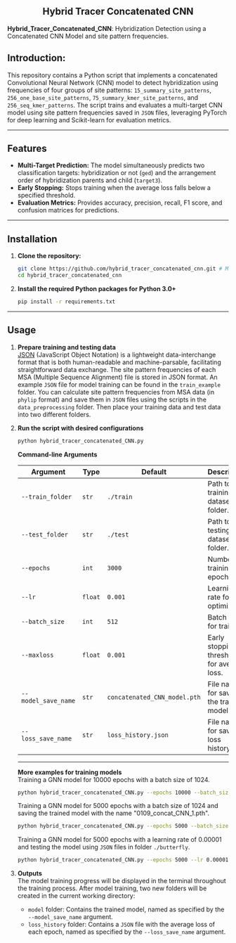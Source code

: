 <h2 align="center" style="font-size: 21px;"><strong>Hybrid Tracer Concatenated CNN</strong></h2>

**Hybrid_Tracer_Concatenated_CNN**: Hybridization Detection using a Concatenated CNN Model and site pattern frequencies.

## Introduction:
This repository contains a Python script that implements a concatenated Convolutional Neural Network (CNN) model to detect hybridization using frequencies of four groups of site patterns: `15_summary_site_patterns`, `256_one_base_site_patterns`, `75_summary_kmer_site_patterns`, and `256_seq_kmer_patterns`. The script trains and evaluates a multi-target CNN model using site pattern frequencies saved in `JSON` files, leveraging PyTorch for deep learning and Scikit-learn for evaluation metrics.

---
## Features
- **Multi-Target Prediction:** The model simultaneously predicts two classification targets: hybridization or not (`ged`) and the arrangement order of hybridization parents and child (`target3`).
- **Early Stopping:** Stops training when the average loss falls below a specified threshold.
- **Evaluation Metrics:** Provides accuracy, precision, recall, F1 score, and confusion matrices for predictions.

---
## Installation

1. **Clone the repository:**
   ```bash
   git clone https://github.com/hybrid_tracer_concatenated_cnn.git # May need to be updated
   cd hybrid_tracer_concatenated_cnn
   ```
2. **Install the required Python packages for Python 3.0+**
    ```bash
    pip install -r requirements.txt
    ```
---
## Usage
1. **Prepare training and testing data**  
    [JSON](https://www.json.org/json-en.html) (JavaScript Object Notation) is a lightweight data-interchange format that is both human-readable and machine-parsable, facilitating straightforward data exchange. The site pattern frequencies of each MSA (Multiple Sequence Alignment) file is stored in JSON format. An example `JSON` file for model training can be found in the `train_example` folder. You can calculate site pattern frequencies from MSA data (in `phylip` format) and save them in `JSON` files using the scripts in the `data_preprocessing` folder. Then place your training data and test data into two different folders.

2. **Run the script with desired configurations**  
    ```bash
    python hybrid_tracer_concatenated_CNN.py
    ```
    **Command-line Arguments**

    | Argument         | Type   | Default                    | Description                                           |
    |------------------|--------|----------------------------|-------------------------------------------------------|
    | `--train_folder` | `str`  | `./train`                  | Path to the training dataset folder.                  |
    | `--test_folder`  | `str`  | `./test`                   | Path to the testing dataset folder.                   |
    | `--epochs`       | `int`  | `3000`                     | Number of training epochs.                            |
    | `--lr`           | `float`| `0.001`                    | Learning rate for the optimizer.                      |
    | `--batch_size`   | `int`  | `512`                      | Batch size for training.                              |
    | `--maxloss`      | `float`| `0.001`                    | Early stopping threshold for average loss.            |
    | `--model_save_name` | `str` | `concatenated_CNN_model.pth` | File name for saving the trained model.             |
    | `--loss_save_name`  | `str` | `loss_history.json`         | File name for saving loss history.                   |

    ---


    **More examples for training models**  
    Training a GNN model for 10000 epochs with a batch size of 1024.
    ```bash
    python hybrid_tracer_concatenated_CNN.py --epochs 10000 --batch_size 1024
    ```

    Training a GNN model for 5000 epochs with a batch size of 1024 and saving the trained model with the name "0109_concat_CNN_1.pth".
    ```bash
    python hybrid_tracer_concatenated_CNN.py --epochs 5000 --batch_size 1024 --model_save_name 0109_concat_CNN_1.pth
    ```

    Training a GNN model for 5000 epochs with a learning rate of 0.00001 and testing the model using `JSON` files in folder `./butterfly`.
    ```bash
    python hybrid_tracer_concatenated_CNN.py --epochs 5000 --lr 0.00001 --test_folder ./butterfly
    ```
3. **Outputs**  
    The model training progress will be displayed in the terminal throughout the training process. After model training, two new folders will be created in the current working directory:
    * `model` folder: Contains the trained model, named as specified by the `--model_save_name` argument.
    * `loss_history` folder: Contains a `JSON` file with the average loss of each epoch, named as specified by the `--loss_save_name` argument.  
    
